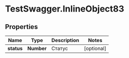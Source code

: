 # TestSwagger.InlineObject83

## Properties

Name | Type | Description | Notes
------------ | ------------- | ------------- | -------------
**status** | **Number** | Статус | [optional] 


